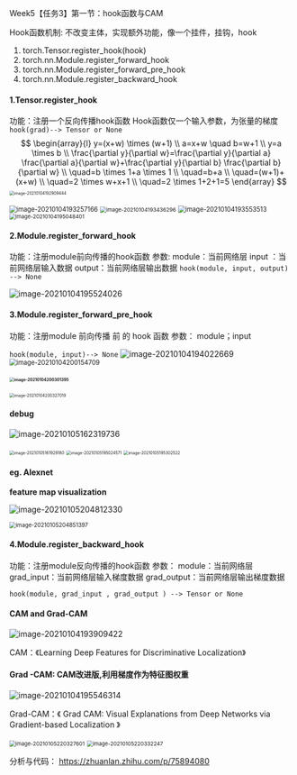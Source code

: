 Week5【任务3】第一节：hook函数与CAM

Hook函数机制: 不改变主体，实现额外功能，像一个挂件，挂钩，hook
1. torch.Tensor.register_hook(hook)
2. torch.nn.Module.register_forward_hook
3. torch.nn.Module.register_forward_pre_hook
4. torch.nn.Module.register_backward_hook

#### **1.Tensor.register_hook**
功能：注册一个反向传播hook函数
Hook函数仅一个输入参数，为张量的梯度
`hook(grad)--> Tensor or None`
$$
\begin{array}{l}
y=(x+w) \times (w+1) \\
a=x+w \quad b=w+1 \\
y=a \times b \\
\frac{\partial y}{\partial w}=\frac{\partial y}{\partial a} \frac{\partial a}{\partial w}+\frac{\partial y}{\partial b} \frac{\partial b}{\partial w} \\
\quad=b \times 1+a \times 1 \\
\quad=b+a \\
\quad=(w+1)+(x+w) \\
\quad=2 \times w+x+1 \\
\quad=2 \times 1+2+1=5
\end{array}
$$
<img src="Week5%E3%80%90%E4%BB%BB%E5%8A%A13%E3%80%91%E7%AC%AC%E4%B8%80%E8%8A%82%EF%BC%9Ahook%E5%87%BD%E6%95%B0%E4%B8%8ECAM.assets/image-20210104192909444.png" alt="image-20210104192909444" style="zoom:50%;" />

<img src="Week5%E3%80%90%E4%BB%BB%E5%8A%A13%E3%80%91%E7%AC%AC%E4%B8%80%E8%8A%82%EF%BC%9Ahook%E5%87%BD%E6%95%B0%E4%B8%8ECAM.assets/image-20210104193257166.png" alt="image-20210104193257166" style="zoom:80%;" />

<img src="Week5%E3%80%90%E4%BB%BB%E5%8A%A13%E3%80%91%E7%AC%AC%E4%B8%80%E8%8A%82%EF%BC%9Ahook%E5%87%BD%E6%95%B0%E4%B8%8ECAM.assets/image-20210104193436296.png" alt="image-20210104193436296" style="zoom:67%;" />

<img src="Week5%E3%80%90%E4%BB%BB%E5%8A%A13%E3%80%91%E7%AC%AC%E4%B8%80%E8%8A%82%EF%BC%9Ahook%E5%87%BD%E6%95%B0%E4%B8%8ECAM.assets/image-20210104193553513.png" alt="image-20210104193553513" style="zoom: 80%;" />

<img src="Week5%E3%80%90%E4%BB%BB%E5%8A%A13%E3%80%91%E7%AC%AC%E4%B8%80%E8%8A%82%EF%BC%9Ahook%E5%87%BD%E6%95%B0%E4%B8%8ECAM.assets/image-20210104195048401.png" alt="image-20210104195048401" style="zoom: 67%;" />

#### 2.Module.register_forward_hook
功能：注册module前向传播的hook函数
参数:
module：当前网络层
input ：当前网络层输入数据
output：当前网络层输出数据
`hook(module, input, output) --> None`

![image-20210104195524026](Week5%E3%80%90%E4%BB%BB%E5%8A%A13%E3%80%91%E7%AC%AC%E4%B8%80%E8%8A%82%EF%BC%9Ahook%E5%87%BD%E6%95%B0%E4%B8%8ECAM.assets/image-20210104195524026.png)

#### 3.Module.register_forward_pre_hook

功能：注册module 前向传播 前 的 hook 函数
参数： module；input

`hook(module, input)--> None`
<img src="Week5%E3%80%90%E4%BB%BB%E5%8A%A13%E3%80%91%E7%AC%AC%E4%B8%80%E8%8A%82%EF%BC%9Ahook%E5%87%BD%E6%95%B0%E4%B8%8ECAM.assets/image-20210104194022669.png" alt="image-20210104194022669"  />
<img src="Week5%E3%80%90%E4%BB%BB%E5%8A%A13%E3%80%91%E7%AC%AC%E4%B8%80%E8%8A%82%EF%BC%9Ahook%E5%87%BD%E6%95%B0%E4%B8%8ECAM.assets/image-20210104200154709.png" alt="image-20210104200154709" style="zoom:80%;" />

#### <img src="Week5%E3%80%90%E4%BB%BB%E5%8A%A13%E3%80%91%E7%AC%AC%E4%B8%80%E8%8A%82%EF%BC%9Ahook%E5%87%BD%E6%95%B0%E4%B8%8ECAM.assets/image-20210104200301395.png" alt="image-20210104200301395" style="zoom: 50%;" />

<img src="Week5%E3%80%90%E4%BB%BB%E5%8A%A13%E3%80%91%E7%AC%AC%E4%B8%80%E8%8A%82%EF%BC%9Ahook%E5%87%BD%E6%95%B0%E4%B8%8ECAM.assets/image-20210104200327019.png" alt="image-20210104200327019" style="zoom: 50%;" />

#### debug

![image-20210105162319736](Week5%E3%80%90%E4%BB%BB%E5%8A%A13%E3%80%91%E7%AC%AC%E4%B8%80%E8%8A%82%EF%BC%9Ahook%E5%87%BD%E6%95%B0%E4%B8%8ECAM.assets/image-20210105162319736.png)

<img src="C:%5CUsers%5C86182%5CAppData%5CRoaming%5CTypora%5Ctypora-user-images%5Cimage-20210105161929180.png" alt="image-20210105161929180" style="zoom: 50%;" />

<img src="file://C:\Users\86182\AppData\Roaming\Typora\typora-user-images\image-20210105195024571.png?lastModify=1609850779" alt="image-20210105195024571" style="zoom: 50%;" />

<img src="file://C:\Users\86182\AppData\Roaming\Typora\typora-user-images\image-20210105195302522.png?lastModify=1609850798" alt="image-20210105195302522" style="zoom:50%;" />

#### eg. Alexnet

**feature map visualization**

![image-20210105204812330](Week5%E3%80%90%E4%BB%BB%E5%8A%A13%E3%80%91%E7%AC%AC%E4%B8%80%E8%8A%82%EF%BC%9Ahook%E5%87%BD%E6%95%B0%E4%B8%8ECAM.assets/image-20210105204812330.png)

<img src="C:%5CUsers%5C86182%5CAppData%5CRoaming%5CTypora%5Ctypora-user-images%5Cimage-20210105204851397.png" alt="image-20210105204851397" style="zoom:70%;" />

#### 4.Module.register_backward_hook

功能：注册module反向传播的hook函数
参数：
module：当前网络层
grad_input：当前网络层输入梯度数据
grad_output：当前网络层输出梯度数据

`hook(module, grad_input , grad_output ) --> Tensor or None`



#### CAM and Grad-CAM

![image-20210104193909422](Week5%E3%80%90%E4%BB%BB%E5%8A%A13%E3%80%91%E7%AC%AC%E4%B8%80%E8%8A%82%EF%BC%9Ahook%E5%87%BD%E6%95%B0%E4%B8%8ECAM.assets/image-20210104193909422.png)

CAM：《Learning Deep Features for Discriminative Localization》

#### Grad -CAM: CAM改进版,利用梯度作为特征图权重

![image-20210104195546314](Week5%E3%80%90%E4%BB%BB%E5%8A%A13%E3%80%91%E7%AC%AC%E4%B8%80%E8%8A%82%EF%BC%9Ahook%E5%87%BD%E6%95%B0%E4%B8%8ECAM.assets/image-20210104195546314.png)

Grad-CAM：《 Grad CAM: Visual Explanations from Deep Networks via Gradient-based Localization 》

<img src="C:%5CUsers%5C86182%5CAppData%5CRoaming%5CTypora%5Ctypora-user-images%5Cimage-20210105220327601.png" alt="image-20210105220327601" style="zoom: 67%;" />

<img src="C:%5CUsers%5C86182%5CAppData%5CRoaming%5CTypora%5Ctypora-user-images%5Cimage-20210105220332247.png" alt="image-20210105220332247" style="zoom:67%;" />

分析与代码：
https://zhuanlan.zhihu.com/p/75894080